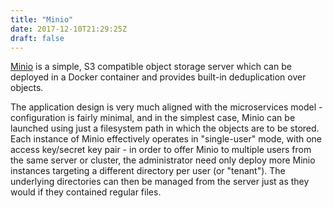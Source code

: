 ```yaml
---
title: "Minio"
date: 2017-12-10T21:29:25Z
draft: false
---
```


[Minio](https://www.minio.io) is a simple, S3 compatible object storage server which can be deployed in a Docker container and provides built-in deduplication over objects.

The application design is very much aligned with the microservices model - configuration is fairly minimal, and in the simplest case, Minio can be launched using just a filesystem path in which the objects are to be stored. Each instance of Minio effectively operates in "single-user" mode, with one access key/secret key pair - in order to offer Minio to multiple users from the same server or cluster, the administrator need only deploy more Minio instances targeting a different directory per user (or "tenant"). The underlying directories can then be managed from the server just as they would if they contained regular files. 
